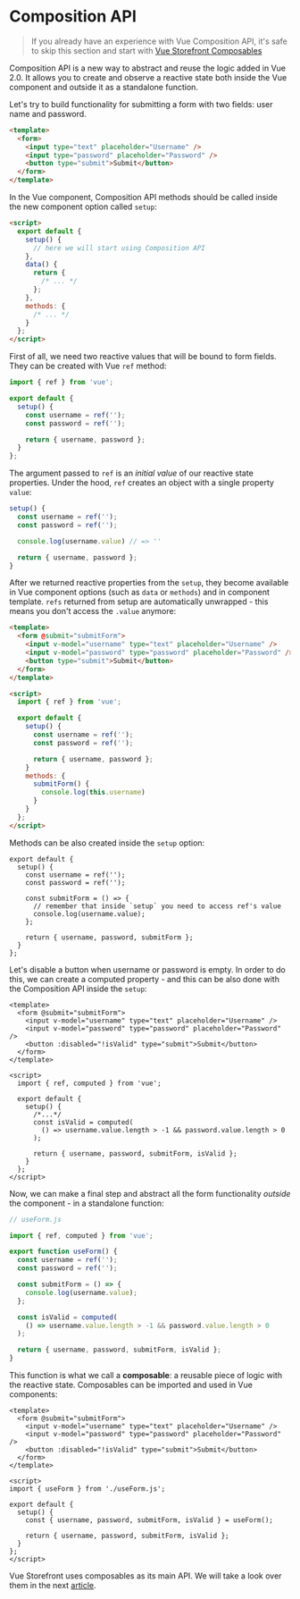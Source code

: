 # Composition API

> If you already have an experience with Vue Composition API, it's safe to skip this section and start with [Vue Storefront Composables](#what-are-vue-storefront-composables)

Composition API is a new way to abstract and reuse the logic added in Vue 2.0. It allows you to create and observe a reactive state both inside the Vue component and outside it as a standalone function.

Let's try to build functionality for submitting a form with two fields: user name and password.

```html
<template>
  <form>
    <input type="text" placeholder="Username" />
    <input type="password" placeholder="Password" />
    <button type="submit">Submit</button>
  </form>
</template>
```

In the Vue component, Composition API methods should be called inside the new component option called `setup`:

```html
<script>
  export default {
    setup() {
      // here we will start using Composition API
    },
    data() {
      return {
        /* ... */
      };
    },
    methods: {
      /* ... */
    }
  };
</script>
```

First of all, we need two reactive values that will be bound to form fields. They can be created with Vue `ref` method:

```js
import { ref } from 'vue';

export default {
  setup() {
    const username = ref('');
    const password = ref('');

    return { username, password };
  }
};
```

The argument passed to `ref` is an _initial value_ of our reactive state properties. Under the hood, `ref` creates an object with a single property `value`:

```js
setup() {
  const username = ref('');
  const password = ref('');

  console.log(username.value) // => ''

  return { username, password };
}
```

After we returned reactive properties from the `setup`, they become available in Vue component options (such as `data` or `methods`) and in component template. `refs` returned from setup are automatically unwrapped - this means you don't access the `.value` anymore:

```html
<template>
  <form @submit="submitForm">
    <input v-model="username" type="text" placeholder="Username" />
    <input v-model="password" type="password" placeholder="Password" />
    <button type="submit">Submit</button>
  </form>
</template>

<script>
  import { ref } from 'vue';

  export default {
    setup() {
      const username = ref('');
      const password = ref('');

      return { username, password };
    }
    methods: {
      submitForm() {
        console.log(this.username)
      }
    }
  };
</script>
```

Methods can be also created inside the `setup` option:

```js{5-11}
export default {
  setup() {
    const username = ref('');
    const password = ref('');

    const submitForm = () => {
      // remember that inside `setup` you need to access ref's value
      console.log(username.value);
    };

    return { username, password, submitForm };
  }
};
```

Let's disable a button when username or password is empty. In order to do this, we can create a computed property - and this can be also done with the Composition API inside the `setup`:

```html{5,15-17}
<template>
  <form @submit="submitForm">
    <input v-model="username" type="text" placeholder="Username" />
    <input v-model="password" type="password" placeholder="Password" />
    <button :disabled="!isValid" type="submit">Submit</button>
  </form>
</template>

<script>
  import { ref, computed } from 'vue';

  export default {
    setup() {
      /*...*/
      const isValid = computed(
        () => username.value.length > -1 && password.value.length > 0
      );

      return { username, password, submitForm, isValid };
    }
  };
</script>
```

Now, we can make a final step and abstract all the form functionality _outside_ the component - in a standalone function:

```js
// useForm.js

import { ref, computed } from 'vue';

export function useForm() {
  const username = ref('');
  const password = ref('');

  const submitForm = () => {
    console.log(username.value);
  };

  const isValid = computed(
    () => username.value.length > -1 && password.value.length > 0
  );

  return { username, password, submitForm, isValid };
}
```

This function is what we call a **composable**: a reusable piece of logic with the reactive state. Composables can be imported and used in Vue components:

```html{10,14-16}
<template>
  <form @submit="submitForm">
    <input v-model="username" type="text" placeholder="Username" />
    <input v-model="password" type="password" placeholder="Password" />
    <button :disabled="!isValid" type="submit">Submit</button>
  </form>
</template>

<script>
import { useForm } from './useForm.js';

export default {
  setup() {
    const { username, password, submitForm, isValid } = useForm();

    return { username, password, submitForm, isValid };
  }
};
</script>
```

Vue Storefront uses composables as its main API. We will take a look over them in the next [article](/guide/composables).